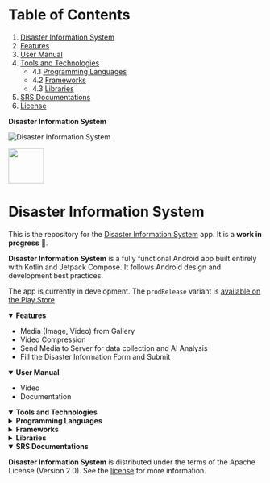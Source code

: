 <!-- Hello-->
# Table of Contents

1. [Disaster Information System](#disaster-information-system)
2. [Features](#features)
3. [User Manual](#user-manual)
4. [Tools and Technologies](#tools-and-technologies)
    - 4.1 [Programming Languages](#programming-languages)
    - 4.2 [Frameworks](#frameworks)
    - 4.3 [Libraries](#libraries)
5. [SRS Documentations](#srs-documentations)
6. [License](#license)



  <summary><strong>Disaster Information System</strong></summary>

![Disaster Information System](docs/images/nia-splash.jpg "Disaster Information System")

  <a href="https://play.google.com/store/apps/details?id=com.google.samples.apps.nowinandroid">
    <img src="https://play.google.com/intl/en_us/badges/static/images/badges/en_badge_web_generic.png" height="70">
  </a>

# Disaster Information System
This is the repository for the [Disaster Information System](https://developer.android.com/series/now-in-android) app. It is a **work in progress** 🚧.

**Disaster Information System** is a fully functional Android app built entirely with Kotlin and Jetpack Compose. It follows Android design and development best practices.

The app is currently in development. The `prodRelease` variant is [available on the Play Store](https://play.google.com/store/apps/details?id=com.google.samples.apps.nowinandroid).

<!-- New section -->
<!-- New section -->

<details open> <summary><strong>Features</strong></summary>

- Media (Image, Video) from Gallery
- Video Compression
- Send Media to Server for data collection and AI Analysis
- Fill the Disaster Information Form and Submit

</details>


<!-- New section -->
<!-- New section -->

<details open> <summary><strong>User Manual</strong></summary>

- Video
- Documentation

 </details>



<!-- New section -->
<!-- New section -->

<details open> <summary><strong>Tools and Technologies</strong></summary>

<details> <summary><strong>Programming Languages</strong></summary>

- **Kotlin**:
    - Used for development and Gradle build scripts.

</details>

<details> <summary><strong>Frameworks</strong></summary>

- **Android SDK**
- **Google Map SDK**
- **Jetpack Compose and Compose**
- **Kotlin Multiplatform**

</details>

<details> <summary><strong>Libraries</strong></summary>

- **WorkManager**:
    - Utilized for long-running background tasks, such as sending media in the background and media size compression.
- **Accompanist**:
    - Handles permissions management, including location access and notification permissions.
- **Navigation component**:
    - Manages navigation within Jetpack Compose on the Android platform.
- **Ktor Client** and **OKHttp**:
    - Integrated for communication with REST APIs.
- **Material 3 Design system**:
    - Enhances the UI aesthetics.
- **Android Studio** (using Gradle as the Build System)

</details> </details>

<!-- New section -->
<!-- New section -->
<details open>
  <summary><strong>SRS Documentations</strong></summary>

</details>
<!-- New section -->
<!-- New section -->

**Disaster Information System** is distributed under the terms of the Apache License (Version 2.0). See the [license](LICENSE) for more information.
